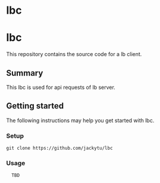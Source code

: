 lbc
===

# lbc

This repository contains the source code for a lb client.

## Summary

This lbc is used for api requests of lb server.


## Getting started

The following instructions may help you get started with lbc.

### Setup

```
git clone https://github.com/jackytu/lbc
```

### Usage

```
  TBD
```
